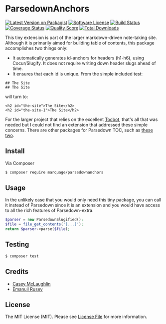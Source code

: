 # ParsedownAnchors

[![Latest Version on Packagist][ico-version]][link-packagist]
[![Software License][ico-license]](LICENSE.md)
[![Build Status][ico-travis]][link-travis]
[![Coverage Status][ico-scrutinizer]][link-scrutinizer]
[![Quality Score][ico-code-quality]][link-code-quality]
[![Total Downloads][ico-downloads]][link-downloads]

This tiny extension is part of the larger markdown-driven note-taking site. Although it is primarily aimed for building table of contents, this package accomplishes two things only:

* It automatically generates id-anchors for headers (h1-h6), using Cocur/Slugify. It does not require writing down header slugs ahead of time.
* It ensures that each id is unique. From the simple included test:

```
## The Site  
## The Site
```
will turn to:

```
<h2 id="the-site">The Site</h2>
<h2 id="the-site-1">The Site</h2>
```

For the larger project that relies on the excellent [Tocbot](https://tscanlin.github.io/tocbot/), that's all that was needed but I could not find an extension that addressed these simple concerns. There are other packages for Parsedown TOC, such as [these](https://github.com/BenjaminHoegh/parsedown-toc) [two](https://github.com/KEINOS/parsedown-extension_table-of-contents).

## Install

Via Composer

``` bash
$ composer require marquage/parsedownanchors
```

## Usage

In the unlikely case that you would only need this tiny package, you can call it instead of Parsedown since it is an extension and you would have access to all the rich features of Parsedown-extra.

``` php
$parser = new ParsedownSlugified();
$file = file_get_contents('[...]');
return $parser->parse($file);
```

## Testing

``` bash
$ composer test
```

## Credits

- [Casey McLaughlin][link-toc]
- [Emanuil Rusev][link-parsedown]


## License

The MIT License (MIT). Please see [License File](LICENSE.md) for more information.

[ico-version]: https://img.shields.io/packagist/v/marquage/parsedownanchors.svg?style=flat-square
[ico-license]: https://img.shields.io/badge/license-MIT-brightgreen.svg?style=flat-square
[ico-travis]: https://img.shields.io/travis/marquage/parsedownanchors/master.svg?style=flat-square
[ico-scrutinizer]: https://img.shields.io/scrutinizer/coverage/g/marquage/parsedownanchors.svg?style=flat-square
[ico-code-quality]: https://img.shields.io/scrutinizer/g/marquage/parsedownanchors.svg?style=flat-square
[ico-downloads]: https://img.shields.io/packagist/dt/marquage/parsedownanchors.svg?style=flat-square

[link-packagist]: https://packagist.org/packages/marquage/parsedownanchors
[link-travis]: https://travis-ci.org/marquage/parsedownanchors
[link-scrutinizer]: https://scrutinizer-ci.com/g/marquage/parsedownanchors/code-structure
[link-code-quality]: https://scrutinizer-ci.com/g/marquage/parsedownanchors
[link-downloads]: https://packagist.org/packages/marquage/parsedownanchors
[link-author]: https://github.com/marquage
[link-toc]: https://github.com/caseyamcl/toc
[link-parsedown]: https://github.com/erusev/parsedown-extra